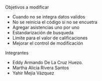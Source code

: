 Objetivos a modificar 
- Cuando no se integra datos validos
- No se reinicia el código si no se encuetra
- Agregar asistencias uno por uno
- Estandarización de busqueda
- Límite para el valor de calificaciones
- Mejorar el control de modificación



Integrantes
- Eddy Armando De La Cruz Huezo.
- Martha Alicia Rivera Santos
- Yahir Mejía Vázquez

